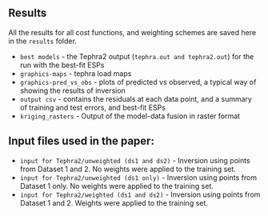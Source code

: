## Results

All the results for all cost functions, and weighting schemes are saved here in the `results` folder.

- `best models` - the Tephra2 output (`tephra.out and tephra2.out`) for the run with the best-fit ESPs
- `graphics-maps` - tephra load maps
- `graphics-pred_vs_obs` - plots of predicted vs observed, a typical way of showing the results of inversion
- `output csv` - contains the residuals at each data point, and a summary of training and test errors, and best-fit ESPs
- `kriging_rasters` - Output of the model-data fusion in raster format


## Input files used in the paper:

* `input for Tephra2/unweighted (ds1 and ds2)` - Inversion using points from Dataset 1 and 2. No weights were applied to the training set.
* `input for Tephra2/unweighted (ds1 only)` - Inversion using points from Dataset 1 only. No weights were applied to the training set.
* `input for Tephra2/weighted (ds1 and ds2)` - Inversion using points from Dataset 1 and 2. Weights were applied to the training set.
